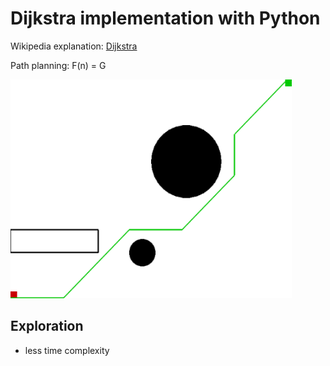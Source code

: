 # Dijkstra implementation with Python

Wikipedia explanation: [Dijkstra](https://en.wikipedia.org/wiki/Dijkstra%27s_algorithm)

Path planning: F(n) = G

<img src="Dijkstra.png" width="450" height="350">

## Exploration

- less time complexity
